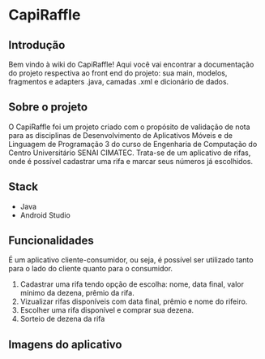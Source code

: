 # CapiRaffle

## Introdução
Bem vindo à wiki do CapiRaffle! Aqui você vai encontrar a documentação do projeto respectiva ao front end do projeto: sua main, modelos, fragmentos e adapters .java, camadas .xml e dicionário de dados.

## Sobre o projeto
O CapiRaffle foi um projeto criado com o propósito de validação de nota para as disciplinas de Desenvolvimento de Aplicativos Móveis e de Linguagem de Programação 3 do curso de Engenharia de Computação do Centro Universitário SENAI CIMATEC. Trata-se de um aplicativo de rifas, onde é possível cadastrar uma rifa e marcar seus números já escolhidos.

## Stack
- Java
- Android Studio

## Funcionalidades
É um aplicativo cliente-consumidor, ou seja, é possível ser utilizado tanto para o lado do cliente quanto para o consumidor.

1. Cadastrar uma rifa tendo opção de escolha: nome, data final, valor mínimo da dezena, prêmio da rifa.
2. Vizualizar rifas disponíveis com data final, prêmio e nome do rifeiro.
3. Escolher uma rifa disponível e comprar sua dezena.
4. Sorteio de dezena da rifa

## Imagens do aplicativo
